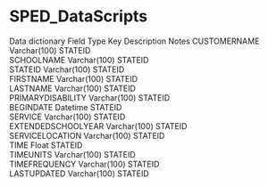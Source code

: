 # SPED_DataScripts
Data dictionary
Field	Type	Key	Description	Notes
CUSTOMERNAME	Varchar(100)	STATEID		
SCHOOLNAME	Varchar(100)	STATEID		
STATEID	Varchar(100)	STATEID		
FIRSTNAME	Varchar(100)	STATEID		
LASTNAME	Varchar(100)	STATEID		
PRIMARYDISABILITY	Varchar(100)	STATEID		
BEGINDATE	Datetime	STATEID		
SERVICE	Varchar(100)	STATEID		
EXTENDEDSCHOOLYEAR	Varchar(100)	STATEID		
SERVICELOCATION	Varchar(100)	STATEID		
TIME	Float	STATEID		
TIMEUNITS	Varchar(100)	STATEID		
TIMEFREQUENCY	Varchar(100)	STATEID		
LASTUPDATED	Varchar(100)	STATEID		
